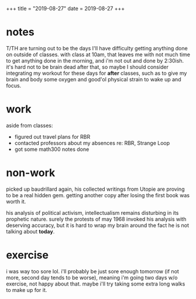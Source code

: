 +++
title = "2019-08-27"
date = 2019-08-27
+++

# notes
T/TH are turning out to be the days I'll have difficulty getting anything done
on outside of classes. with class at 10am, that leaves me with not much time to
get anything done in the morning, and i'm not out and done by 2:30ish. it's
hard not to be brain dead after that, so maybe I should consider integrating my
workout for these days for **after** classes, such as to give my brain and body
some oxygen and good'ol physical strain to wake up and focus.

# work
aside from classes:
- figured out travel plans for RBR
- contacted professors about my absences re: RBR, Strange Loop
- got some math300 notes done

# non-work

picked up baudrillard again, his collected writings from Utopie are proving to
be a real hidden gem. getting another copy after losing the first book was worth it.

his analysis of political activism, intellectualism remains disturbing in its
prophetic nature. surely the protests of may 1968 invoked his analysis with
deserving accuracy, but it is hard to wrap my brain around the fact he is not
talking about **today**.

# exercise

i was way too sore lol. i'll probably be just sore enough tomorrow (if not
more, second day tends to be worse), meaning i'm going two days w/o exercise,
not happy about that. maybe i'll try taking some extra long walks to make up for it.
